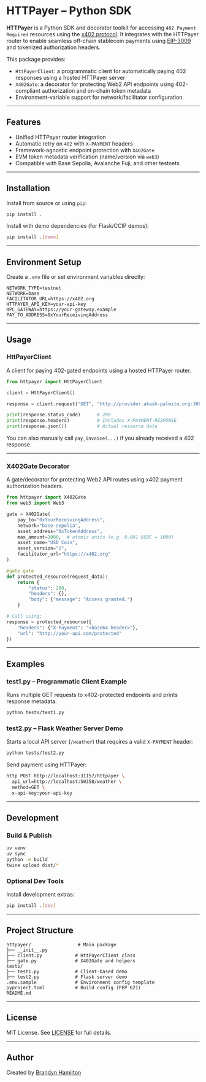 # HTTPayer – Python SDK

**HTTPayer** is a Python SDK and decorator toolkit for accessing `402 Payment Required` resources using the [x402 protocol](https://github.com/x402/spec). It integrates with the HTTPayer router to enable seamless off-chain stablecoin payments using [EIP-3009](https://eips.ethereum.org/EIPS/eip-3009) and tokenized authorization headers.

This package provides:

- `HttPayerClient`: a programmatic client for automatically paying 402 responses using a hosted HTTPayer server
- `X402Gate`: a decorator for protecting Web2 API endpoints using 402-compliant authorization and on-chain token metadata
- Environment-variable support for network/facilitator configuration

---

## Features

- Unified HTTPayer router integration
- Automatic retry on `402` with `X-PAYMENT` headers
- Framework-agnostic endpoint protection with `X402Gate`
- EVM token metadata verification (name/version via `web3`)
- Compatible with Base Sepolia, Avalanche Fuji, and other testnets

---

## Installation

Install from source or using `pip`:

```bash
pip install .
```

Install with demo dependencies (for Flask/CCIP demos):

```bash
pip install .[demo]
```

---

## Environment Setup

Create a `.env` file or set environment variables directly:

```env
NETWORK_TYPE=testnet
NETWORK=base
FACILITATOR_URL=https://x402.org
HTTPAYER_API_KEY=your-api-key
RPC_GATEWAY=https://your-gateway.example
PAY_TO_ADDRESS=0xYourReceivingAddress
```

---

## Usage

### HttPayerClient

A client for paying 402-gated endpoints using a hosted HTTPayer router.

```python
from httpayer import HttPayerClient

client = HttPayerClient()

response = client.request("GET", "http://provider.akash-palmito.org:30862/base-weather")

print(response.status_code)      # 200
print(response.headers)          # Includes X-PAYMENT-RESPONSE
print(response.json())           # Actual resource data
```

You can also manually call `pay_invoice(...)` if you already received a 402 response.

---

### X402Gate Decorator

A gate/decorator for protecting Web2 API routes using x402 payment authorization headers.

```python
from httpayer import X402Gate
from web3 import Web3

gate = X402Gate(
    pay_to="0xYourReceivingAddress",
    network="base-sepolia",
    asset_address="0xTokenAddress",
    max_amount=1000,  # atomic units (e.g. 0.001 USDC = 1000)
    asset_name="USD Coin",
    asset_version="2",
    facilitator_url="https://x402.org"
)

@gate.gate
def protected_resource(request_data):
    return {
        "status": 200,
        "headers": {},
        "body": {"message": "Access granted."}
    }

# Call using:
response = protected_resource({
    "headers": {"X-Payment": "<base64 header>"},
    "url": "http://your-api.com/protected"
})
```

---

## Examples

### test1.py – Programmatic Client Example

Runs multiple GET requests to x402-protected endpoints and prints response metadata.

```bash
python tests/test1.py
```

### test2.py – Flask Weather Server Demo

Starts a local API server (`/weather`) that requires a valid `X-PAYMENT` header:

```bash
python tests/test2.py
```

Send payment using HTTPayer:

```bash
http POST http://localhost:31157/httpayer \
  api_url=http://localhost:50358/weather \
  method=GET \
  x-api-key:your-api-key
```

---

## Development

### Build & Publish

```bash
uv venv
uv sync
python -m build
twine upload dist/*
```

### Optional Dev Tools

Install development extras:

```bash
pip install .[dev]
```

---

## Project Structure

```
httpayer/                 # Main package
├── __init__.py
├── client.py            # HttPayerClient class
├── gate.py              # X402Gate and helpers
tests/
├── test1.py             # Client-based demo
├── test2.py             # Flask server demo
.env.sample              # Environment config template
pyproject.toml           # Build config (PEP 621)
README.md
```

---

## License

MIT License. See [LICENSE](LICENSE) for full details.

---

## Author

Created by [Brandyn Hamilton](mailto:brandynham1120@gmail.com)
